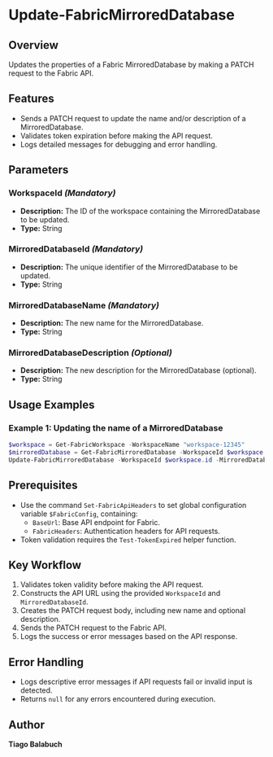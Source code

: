 # Update-FabricMirroredDatabase

## Overview

Updates the properties of a Fabric MirroredDatabase by making a PATCH request to the Fabric API.

## Features

- Sends a PATCH request to update the name and/or description of a MirroredDatabase.
- Validates token expiration before making the API request.
- Logs detailed messages for debugging and error handling.

## Parameters

### WorkspaceId *(Mandatory)*

- **Description:** The ID of the workspace containing the MirroredDatabase to be updated.
- **Type:** String

### MirroredDatabaseId *(Mandatory)*

- **Description:** The unique identifier of the MirroredDatabase to be updated.
- **Type:** String

### MirroredDatabaseName *(Mandatory)*

- **Description:** The new name for the MirroredDatabase.
- **Type:** String

### MirroredDatabaseDescription *(Optional)*

- **Description:** The new description for the MirroredDatabase (optional).
- **Type:** String

## Usage Examples

### Example 1: Updating the name of a MirroredDatabase

```powershell
$workspace = Get-FabricWorkspace -WorkspaceName "workspace-12345"
$mirroredDatabase = Get-FabricMirroredDatabase -WorkspaceId $workspace.id -MirroredDatabaseName "WideWorldImportersDW"
Update-FabricMirroredDatabase -WorkspaceId $workspace.id -MirroredDatabaseId $mirroredDatabase.id -MirroredDatabaseName "WideWorldImportersDWUpdated" -MirroredDatabaseDescription "WideWorldImportersDW Updated"
```

## Prerequisites

- Use the command `Set-FabricApiHeaders` to set global configuration variable `$FabricConfig`, containing:
  - `BaseUrl`: Base API endpoint for Fabric.
  - `FabricHeaders`: Authentication headers for API requests.
- Token validation requires the `Test-TokenExpired` helper function.

## Key Workflow

1. Validates token validity before making the API request.
2. Constructs the API URL using the provided `WorkspaceId` and `MirroredDatabaseId`.
3. Creates the PATCH request body, including new name and optional description.
4. Sends the PATCH request to the Fabric API.
5. Logs the success or error messages based on the API response.

## Error Handling

- Logs descriptive error messages if API requests fail or invalid input is detected.
- Returns `null` for any errors encountered during execution.

## Author

**Tiago Balabuch**